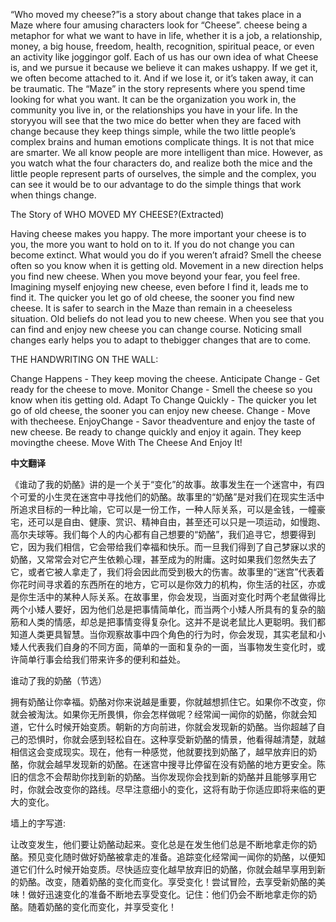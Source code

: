 

“Who moved my cheese?”is a story about change that takes place in a Maze where four amusing characters look for “Cheese”. cheese being a metaphor for what we want to have in life, whether it is a job, a relationship, money, a big house, freedom, health, recognition, spiritual peace, or even an activity like joggingor golf. Each of us has our own idea of what Cheese is, and we pursue it because we believe it can makes ushappy. If we get it, we often become attached to it. And if we lose it, or it’s taken away, it can be traumatic. The “Maze” in the story represents where you spend time looking for what you want. It can be the organization you work in, the community you live in, or the relationships you have in your life. In the storyyou will see that the two mice do better when they are faced with change because they keep things simple, while the two little people’s complex brains and human emotions complicate things. It is not that mice are smarter. We all know people are more intelligent than mice. However, as you watch what the four characters do, and realize both the mice and the little people represent parts of ourselves, the simple and the complex, you can see it would be to our advantage to do the simple things that work when things change.

The Story of WHO MOVED MY CHEESE?(Extracted) 

 Having cheese makes you happy. The more important your cheese is to you, the more you want to hold on to it. If you do not change you can become extinct. What would you do if you weren’t afraid? Smell the cheese often so you know when it is getting old. Movement in a new direction helps you find new cheese. When you move beyond your fear, you feel free. Imagining myself enjoying new cheese, even before I find it, leads me to find it. The quicker you let go of old cheese, the sooner you find new cheese. It is safer to search in the Maze than remain in a cheeseless situation. Old beliefs do not lead you to new cheese. When you see that you can find and enjoy new cheese you can change course. Noticing small changes early helps you to adapt to thebigger changes that are to come.

THE HANDWRITING ON THE WALL:

Change Happens - They keep moving the cheese. Anticipate Change - Get ready for the cheese to move. Monitor Change - Smell the cheese so you know when itis getting old. Adapt To Change Quickly - The quicker you let go of old cheese, the sooner you can enjoy new cheese. Change - Move with thecheese. EnjoyChange - Savor theadventure and enjoy the taste of new cheese. Be ready to change quickly and enjoy it again. They keep movingthe cheese. Move With The Cheese And Enjoy It! 



**中文翻译**

《谁动了我的奶酪》讲的是一个关于“变化”的故事。故事发生在一个迷宫中，有四个可爱的小生灵在迷宫中寻找他们的奶酪。故事里的“奶酪”是对我们在现实生活中所追求目标的一种比喻，它可以是一份工作，一种人际关系，可以是金钱，一幢豪宅，还可以是自由、健康、赏识、精神自由，甚至还可以只是一项运动，如慢跑、高尔夫球等。我们每个人的内心都有自己想要的“奶酪”，我们追寻它，想要得到它，因为我们相信，它会带给我们幸福和快乐。而一旦我们得到了自己梦寐以求的奶酪，又常常会对它产生依赖心理，甚至成为的附庸。这时如果我们忽然失去了它，或者它被人拿走了，我们将会因此而受到极大的伤害。故事里的“迷宫”代表着你花时间寻求着的东西所在的地方，它可以是你效力的机构，你生活的社区，亦或是你生活中的某种人际关系。在故事里，你会发现，当面对变化时两个老鼠做得比两个小矮人要好，因为他们总是把事情简单化，而当两个小矮人所具有的复杂的脑筋和人类的情感，却总是把事情变得复杂化。这并不是说老鼠比人更聪明。我们都知道人类更具智慧。当你观察故事中四个角色的行为时，你会发现，其实老鼠和小矮人代表我们自身的不同方面，简单的一面和复杂的一面，当事物发生变化时，或许简单行事会给我们带来许多的便利和益处。

谁动了我的奶酪（节选）

拥有奶酪让你幸福。奶酪对你来说越是重要，你就越想抓住它。如果你不改变，你就会被淘汰。如果你无所畏惧，你会怎样做呢？经常闻一闻你的奶酪，你就会知道，它什么时候开始变质。朝新的方向前进，你就会发现新的奶酪。当你超越了自己的恐惧时，你就会感到轻松自在。这种享受新奶酪的情景，他看得越清楚，就越相信这会变成现实。现在，他有一种感觉，他就要找到奶酪了，越早放弃旧的奶酪，你就会越早发现新的奶酪。在迷宫中搜寻比停留在没有奶酪的地方更安全。陈旧的信念不会帮助你找到新的奶酪。当你发现你会找到新的奶酪并且能够享用它时，你就会改变你的路线。尽早注意细小的变化，这将有助于你适应即将来临的更大的变化。

墙上的字写道:

让改变发生，他们要让奶酪动起来。变化总是在发生他们总是不断地拿走你的奶酪。预见变化随时做好奶酪被拿走的准备。追踪变化经常闻一闻你的奶酪，以便知道它们什么时候开始变质。尽快适应变化越早放弃旧的奶酪，你就会越早享用到新的奶酪。改变，随着奶酪的变化而变化。享受变化！尝试冒险，去享受新奶酪的美味！做好迅速变化的准备不断地去享受变化。记住：他们仍会不断地拿走你的奶酪。随着奶酪的变化而变化，并享受变化！